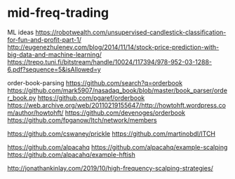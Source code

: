 # mid-freq-trading

ML ideas
https://robotwealth.com/unsupervised-candlestick-classification-for-fun-and-profit-part-1/
http://eugenezhulenev.com/blog/2014/11/14/stock-price-prediction-with-big-data-and-machine-learning/
https://trepo.tuni.fi/bitstream/handle/10024/117394/978-952-03-1288-6.pdf?sequence=5&isAllowed=y



order-book-parsing
https://github.com/search?q=orderbook
https://github.com/mark5907/nasadaq_book/blob/master/book_parser/order_book.py
https://github.com/pgaref/orderbook
https://web.archive.org/web/20110219155647/http://howtohft.wordpress.com/author/howtohft/
https://github.com/devenoges/orderbook
https://github.com/fpganow/Itch/network/members


https://github.com/cswaney/prickle
https://github.com/martinobdl/ITCH


https://github.com/alpacahq
https://github.com/alpacahq/example-scalping
https://github.com/alpacahq/example-hftish


http://jonathankinlay.com/2019/10/high-frequency-scalping-strategies/


